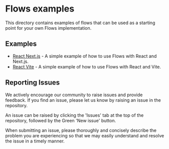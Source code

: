 # Flows examples

This directory contains examples of flows that can be used as a starting point for your own Flows implementation.

## Examples

- [React Next.js](./react/next) - A simple example of how to use Flows with React and Next.js.
- [React Vite](./react/vite/) - A simple example of how to use Flows with React and Vite.

## Reporting Issues

We actively encourage our community to raise issues and provide feedback. If you find an issue, please let us know by raising an issue in the repository.

An issue can be raised by clicking the 'Issues' tab at the top of the repository, followed by the Green 'New issue' button.

When submitting an issue, please thoroughly and concisely describe the problem you are experiencing so that we may easily understand and resolve the issue in a timely manner.
